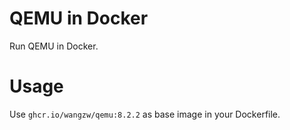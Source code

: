 # QEMU in Docker

Run QEMU in Docker.

# Usage

Use `ghcr.io/wangzw/qemu:8.2.2` as base image in your Dockerfile.
